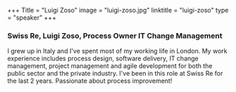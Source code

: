+++
Title = "Luigi Zoso"
image = "luigi-zoso.jpg"
linktitle = "luigi-zoso"
type = "speaker"
+++

### Swiss Re, Luigi Zoso, Process Owner IT Change Management
I grew up in Italy and I've spent most of my working life in London. My work experience includes process design, software delivery, IT change management, project management and agile development for both the public sector and the private industry. I've been in this role at Swiss Re for the last 2 years.
Passionate about process improvement!